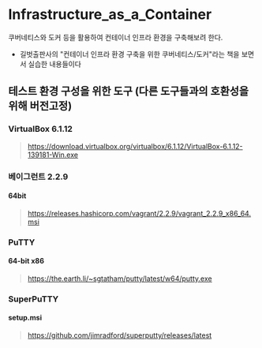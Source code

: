 # Infrastructure_as_a_Container
쿠버네티스와 도커 등을 활용하여 컨테이너 인프라 환경을 구축해보려 한다.
- 길벗출판사의 "컨테이너 인프라 환경 구축을 위한 쿠버네티스/도커"라는 책을 보면서 실습한 내용들이다
  
## 테스트 환경 구성을 위한 도구 (다른 도구들과의 호환성을 위해 버전고정)
### VirtualBox 6.1.12
>https://download.virtualbox.org/virtualbox/6.1.12/VirtualBox-6.1.12-139181-Win.exe  
  
### 베이그런트 2.2.9
#### 64bit
>https://releases.hashicorp.com/vagrant/2.2.9/vagrant_2.2.9_x86_64.msi  
  
### PuTTY
#### 64-bit x86
>https://the.earth.li/~sgtatham/putty/latest/w64/putty.exe  
  
### SuperPuTTY
#### setup.msi
>https://github.com/jimradford/superputty/releases/latest  
